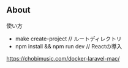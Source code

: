 ## About

使い方

- make create-project // ルートディレクトリ
- npm install && npm run dev // Reactの導入

https://chobimusic.com/docker-laravel-mac/